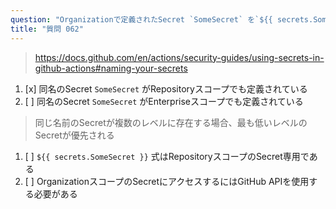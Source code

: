 ```yaml
---
question: "Organizationで定義されたSecret `SomeSecret` を`${{ secrets.SomeSecret }}`で参照したところ、予想と異なる値が返されました。考えられる理由は何ですか？"
title: "質問 062"
---
```


> https://docs.github.com/en/actions/security-guides/using-secrets-in-github-actions#naming-your-secrets
1. [x] 同名のSecret `SomeSecret` がRepositoryスコープでも定義されている
1. [ ] 同名のSecret `SomeSecret` がEnterpriseスコープでも定義されている  
> 同じ名前のSecretが複数のレベルに存在する場合、最も低いレベルのSecretが優先される
1. [ ] `${{ secrets.SomeSecret }}` 式はRepositoryスコープのSecret専用である
1. [ ] OrganizationスコープのSecretにアクセスするにはGitHub APIを使用する必要がある